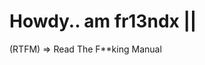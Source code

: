 <!DOCTYPE html>
<html>
<head>
	<meta charset="utf-8">
	<meta name="viewport" content="width=device-width, initial-scale=1">
	<title></title>
	<script async src="https://unpkg.com/typer-dot-js@0.1.0/typer.js"></script>
</head>
<body>
	<h1>Howdy.. am fr13ndx ||
	  <span class="typer" id="main" data-words="Cyber Security Specialist,C and Python Programmer,Ethical Hacker" data-delay="100" data-deleteDelay="1000"></span>
	  <span class="cursor" data-owner="main"></span>
	</h1>
<p>(RTFM) => Read The F**king Manual</p>
</body>
</html>
